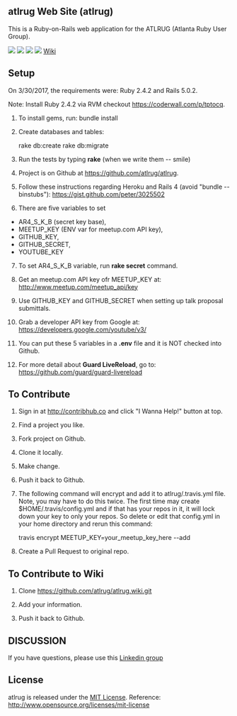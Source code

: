 ## atlrug Web Site (atlrug)

This is a Ruby-on-Rails web application for the ATLRUG (Atlanta Ruby User Group).

[<img src="https://codeclimate.com/github/atlrug/atlrug.png" />]([https://codeclimate.com/github/atlrug/atlrug)
[<img src="https://gemnasium.com/atlrug/atlrug.png?travis" />](https://gemnasium.com/atlrug/atlrug.png?travis)
[<img src="https://travis-ci.org/atlrug/atlrug.png" />](https://travis-ci.org/atlrug/atlrug.png)
[<img src="https://www.herokucdn.com/deploy/button.png" />](https://heroku.com/deploy)
[Wiki](https://github.com/atlrug/atlrug/wiki)

## Setup

On 3/30/2017, the requirements were: Ruby 2.4.2 and Rails 5.0.2.

Note: Install Ruby 2.4.2 via RVM checkout https://coderwall.com/p/tptocq.

1. To install gems, run:
    bundle install

2. Create databases and tables:

    rake db:create
    rake db:migrate

3. Run the tests by typing <b>rake</b> (when we write them -- smile)

4. Project is on Github at https://github.com/atlrug/atlrug.

5. Follow these instructions regarding Heroku and Rails 4 (avoid "bundle --binstubs"): https://gist.github.com/peter/3025502

6. There are five variables to set
  * AR4_S_K_B (secret key base),
  * MEETUP_KEY (ENV var for meetup.com API key),
  * GITHUB_KEY,
  * GITHUB_SECRET,
  * YOUTUBE_KEY

7. To set AR4_S_K_B variable, run **rake secret** command.

8. Get an meetup.com API key ofr MEETUP_KEY at: http://www.meetup.com/meetup_api/key

9. Use GITHUB_KEY and GITHUB_SECRET when setting up talk proposal submittals.

10. Grab a developer API key from Google at: https://developers.google.com/youtube/v3/

11. You can put these 5 variables in a **.env** file and it is NOT checked into Github.

12. For more detail about <b>Guard LiveReload</b>, go to: https://github.com/guard/guard-livereload

## To Contribute

1. Sign in at http://contribhub.co and click "I Wanna Help!" button at top.

2. Find a project you like.

3. Fork project on Github.

4. Clone it locally.

5. Make change.

6. Push it back to Github.

7. The following command will encrypt and add it to atlrug/.travis.yml file. Note, you may have to do this twice. The first time may create $HOME/.travis/config.yml and if that has your repos in it, it will lock down your key to only your repos. So delete or edit that config.yml in your home directory and rerun this command:

    travis encrypt MEETUP_KEY=your_meetup_key_here --add

8. Create a Pull Request to original repo.

## To Contribute to Wiki

1. Clone https://github.com/atlrug/atlrug.wiki.git

2. Add your information.

3. Push it back to Github.

## DISCUSSION

If you have questions, please use this [Linkedin group](http://www.linkedin.com/groups/Atlanta-Ruby-Users-Group-106945/about)

## License

atlrug is released under the [MIT License](MIT-LICENSE.txt).
Reference: http://www.opensource.org/licenses/mit-license

